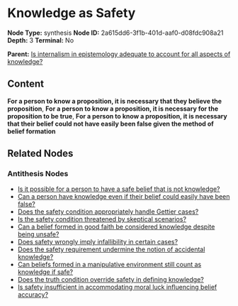 # Knowledge as Safety

**Node Type:** synthesis
**Node ID:** 2a615dd6-3f1b-401d-aaf0-d08fdc908a21
**Depth:** 3
**Terminal:** No

**Parent:** [Is internalism in epistemology adequate to account for all aspects of knowledge?](is-internalism-in-epistemology-adequate-to-account-for-all-aspects-of-knowledge-antithesis-62dcf01f-d9a5-469b-8b0a-343a0b576ef9.md)

## Content

**For a person to know a proposition, it is necessary that they believe the proposition**, **For a person to know a proposition, it is necessary for the proposition to be true**, **For a person to know a proposition, it is necessary that their belief could not have easily been false given the method of belief formation**

## Related Nodes

### Antithesis Nodes

- [Is it possible for a person to have a safe belief that is not knowledge?](is-it-possible-for-a-person-to-have-a-safe-belief-that-is-not-knowledge-antithesis-257f914f-5628-40d4-af7a-9e3676c1c0dc.md)
- [Can a person have knowledge even if their belief could easily have been false?](can-a-person-have-knowledge-even-if-their-belief-could-easily-have-been-false-antithesis-34f0ae64-3ed5-4368-aa19-7148b48057de.md)
- [Does the safety condition appropriately handle Gettier cases?](does-the-safety-condition-appropriately-handle-gettier-cases-antithesis-b98d9906-a224-461f-a37d-1cc2396d1746.md)
- [Is the safety condition threatened by skeptical scenarios?](is-the-safety-condition-threatened-by-skeptical-scenarios-antithesis-ed0e49a8-23a5-4eb4-be2b-30f9a3906652.md)
- [Can a belief formed in good faith be considered knowledge despite being unsafe?](can-a-belief-formed-in-good-faith-be-considered-knowledge-despite-being-unsafe-antithesis-35c85eb6-9876-437c-afeb-e6b1c1ecdc58.md)
- [Does safety wrongly imply infallibility in certain cases?](does-safety-wrongly-imply-infallibility-in-certain-cases-antithesis-8a2a0e71-b097-437c-9357-db71208e0577.md)
- [Does the safety requirement undermine the notion of accidental knowledge?](does-the-safety-requirement-undermine-the-notion-of-accidental-knowledge-antithesis-d6ac67e6-14e2-486b-b624-908a73bcc806.md)
- [Can beliefs formed in a manipulative environment still count as knowledge if safe?](can-beliefs-formed-in-a-manipulative-environment-still-count-as-knowledge-if-safe-antithesis-ea8624ed-b7bf-4517-bed0-d7d9cbea909a.md)
- [Does the truth condition override safety in defining knowledge?](does-the-truth-condition-override-safety-in-defining-knowledge-antithesis-abc3ef7a-a405-465f-823e-218affada3fa.md)
- [Is safety insufficient in accommodating moral luck influencing belief accuracy?](is-safety-insufficient-in-accommodating-moral-luck-influencing-belief-accuracy-antithesis-2037485b-e086-4b34-ad80-fb06ae5c68e2.md)
